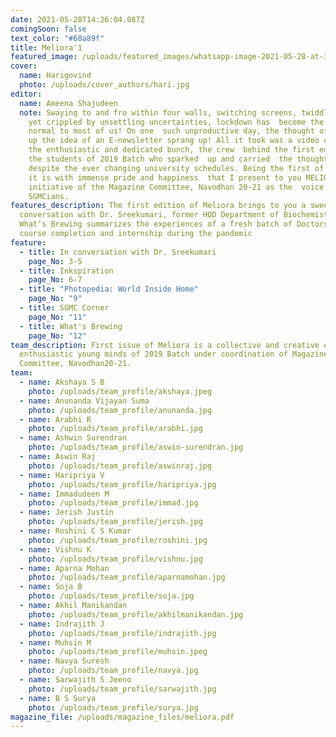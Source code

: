 ```yaml
---
date: 2021-05-28T14:26:04.087Z
comingSoon: false
text_color: "#68a89f"
title: Meliora'1
featured_image: /uploads/featured_images/whatsapp-image-2021-05-28-at-3.13.47-pm.jpeg
cover:
  name: Harigovind
  photo: /uploads/cover_authors/hari.jpg
editor:
  name: Ameena Shajudeen
  note: Swaying to and fro within four walls, switching screens, twiddling thumbs,
    yet crippled by unsettling uncertainties, lockdown has  become the new
    normal to most of us! On one  such unproductive day, the thought of brushing
    up the idea of an E-newsletter sprang up! All it took was a video call with
    the enthusiastic and dedicated bunch, the crew  behind the first edition,
    the students of 2019 Batch who sparked  up and carried  the thought forward
    despite the ever changing university schedules. Being the first of its kind,
    it is with immense pride and happiness  that I present to you MELIORA,  an
    initiative of the Magazine Committee, Navodhan 20-21 as the  voice of fellow
    SGMCians.
features_description: The first edition of Meliora brings to you a sweet
  conversation with Dr. Sreekumari, former HOD Department of Biochemistry.
  What’s Brewing summarizes the experiences of a fresh batch of Doctors on their
  course completion and internship during the pandemic
feature:
  - title: In conversation with Dr. Sreekumari
    page_No: 3-5
  - title: Inkspiration
    page_No: 6-7
  - title: "Photopedia: World Inside Home"
    page_No: "9"
  - title: SGMC Corner
    page_No: "11"
  - title: What's Brewing
    page_No: "12"
team_description: First issue of Meliora is a collective and creative effort of
  enthusiastic young minds of 2019 Batch under coordination of Magazine
  Committee, Navodhan20-21.
team:
  - name: Akshaya S B
    photo: /uploads/team_profile/akshaya.jpeg
  - name: Anunanda Vijayan Suma
    photo: /uploads/team_profile/anunanda.jpg
  - name: Arabhi R
    photo: /uploads/team_profile/arabhi.jpg
  - name: Ashwin Surendran
    photo: /uploads/team_profile/aswin-surendran.jpg
  - name: Aswin Raj
    photo: /uploads/team_profile/aswinraj.jpg
  - name: Haripriya V
    photo: /uploads/team_profile/haripriya.jpg
  - name: Immadudeen M
    photo: /uploads/team_profile/immad.jpg
  - name: Jerish Justin
    photo: /uploads/team_profile/jerish.jpg
  - name: Roshini C S Kumar
    photo: /uploads/team_profile/roshini.jpg
  - name: Vishnu K
    photo: /uploads/team_profile/vishnu.jpg
  - name: Aparna Mohan
    photo: /uploads/team_profile/aparnamohan.jpg
  - name: Soja B
    photo: /uploads/team_profile/soja.jpg
  - name: Akhil Manikandan
    photo: /uploads/team_profile/akhilmanikandan.jpg
  - name: Indrajith J
    photo: /uploads/team_profile/indrajith.jpg
  - name: Muhsin M
    photo: /uploads/team_profile/muhsin.jpeg
  - name: Navya Suresh
    photo: /uploads/team_profile/navya.jpg
  - name: Sarwajith S Jeeno
    photo: /uploads/team_profile/sarwajith.jpg
  - name: B S Surya
    photo: /uploads/team_profile/surya.jpg
magazine_file: /uploads/magazine_files/meliora.pdf
---
```

